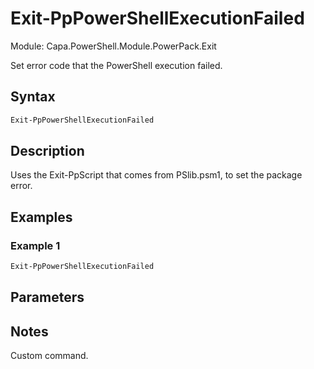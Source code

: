 # Exit-PpPowerShellExecutionFailed
Module: Capa.PowerShell.Module.PowerPack.Exit

Set error code that the PowerShell execution failed.

## Syntax

```powershell
Exit-PpPowerShellExecutionFailed
```

## Description

Uses the Exit-PpScript that comes from PSlib.psm1, to set the package error.

## Examples

### Example 1
```powershell
Exit-PpPowerShellExecutionFailed
```
    

## Parameters


## Notes

Custom command.

